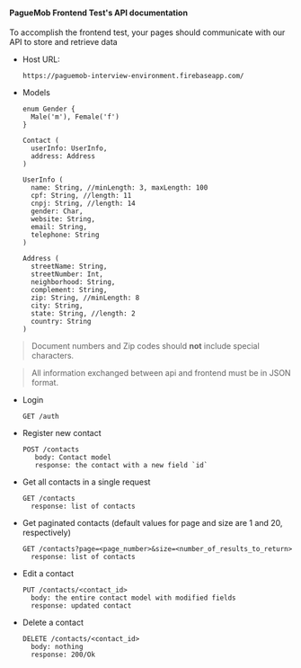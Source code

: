 #### PagueMob Frontend Test's API documentation

To accomplish the frontend test, your pages should communicate with our API to store and retrieve data

 - Host URL: 
   ```
   https://paguemob-interview-environment.firebaseapp.com/
   ```

 - Models

   ```
   enum Gender {
     Male('m'), Female('f')
   }
   ```

   ````
   Contact (
     userInfo: UserInfo,
     address: Address
   )
   ````
 
   ```
   UserInfo (
     name: String, //minLength: 3, maxLength: 100
     cpf: String, //length: 11
     cnpj: String, //length: 14
     gender: Char,
     website: String,
     email: String,
     telephone: String
   )
   ```
 
   ```
   Address (
     streetName: String,
     streetNumber: Int,
     neighborhood: String,
     complement: String,
     zip: String, //minLength: 8
     city: String,
     state: String, //length: 2
     country: String
   )
   ```

> Document numbers and Zip codes should **not** include special characters.

> All information exchanged between api and frontend must be in JSON format.

 - Login
   ```
   GET /auth
   ```

 - Register new contact
   ```
   POST /contacts
      body: Contact model
      response: the contact with a new field `id`
   ```

 - Get all contacts in a single request
   ```
   GET /contacts
     response: list of contacts 
   ```
 
 - Get paginated contacts (default values for page and size are 1 and 20, respectively)
   ```
   GET /contacts?page=<page_number>&size=<number_of_results_to_return>
     response: list of contacts
   ```
   
 - Edit a contact
   ```
   PUT /contacts/<contact_id>
     body: the entire contact model with modified fields
     response: updated contact
   ```
   
 - Delete a contact
   ```
   DELETE /contacts/<contact_id>
     body: nothing
     response: 200/Ok
   ```
